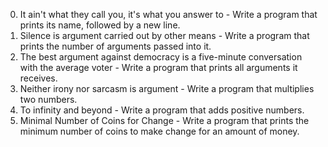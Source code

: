 0) It ain't what they call you, it's what you answer to - Write a program that prints its name, followed by a new line.
1) Silence is argument carried out by other means - Write a program that prints the number of arguments passed into it.
2) The best argument against democracy is a five-minute conversation with the average voter - Write a program that prints all arguments it receives.
3) Neither irony nor sarcasm is argument - Write a program that multiplies two numbers.
4) To infinity and beyond - Write a program that adds positive numbers.
5) Minimal Number of Coins for Change - Write a program that prints the minimum number of coins to make change for an amount of money.
